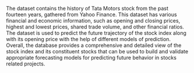 The dataset contains the history of Tata Motors stock from the past fourteen years, gathered from Yahoo Finance.
This dataset has various financial and economic information, such as opening and closing prices, highest and lowest prices, 
shared trade volume, and other financial ratios. The dataset is used to predict the future trajectory of the stock index along 
with its opening price with the help of different models of prediction. Overall, the database provides a comprehensive and 
detailed view of the stock index and its constituent stocks that can be used to build and validate appropriate forecasting 
models for predicting future behavior in stocks related projects. 
